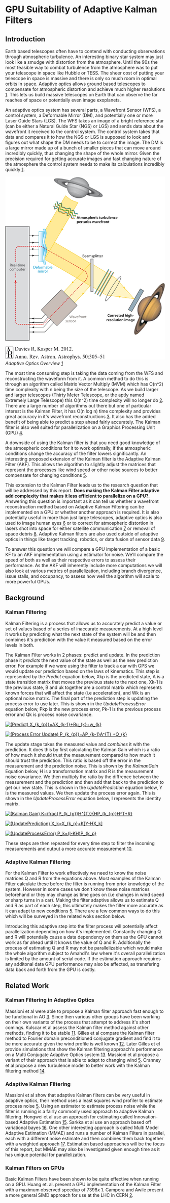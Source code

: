 # GPU Suitability of Adaptive Kalman Filters

## Introduction
Earth based telescopes often have to contend with conducting observations through atmospheric turbulence. An interesting binary star system may just look like a smudge with distortion from the atmosphere. Until the 90s the most feasible way to combat turbulence from the atmosphere was to put your telescope in space like Hubble or TESS. The sheer cost of putting your telescope in space is massive and there is only so much room in optimal orbits in space. Adaptive optics allows ground based telescopes to compensate for atmospheric distortion and achieve much higher resolutions [1][Davies2012]. This lets us build massive telescopes on Earth that can observe the far reaches of space or potentially even image exoplanets. 

An adaptive optics system has several parts, a Wavefront Sensor (WFS), a control system, a Deformable Mirror (DM), and potentially one or more Laser Guide Stars (LGS). The WFS takes an image of a bright reference star (can be either a Natural Guide Star (NGS) or LGS) and sends data about the wavefront it received to the control system. The control system takes that data and compares it to how the NGS or LGS is supposed to look and figures out what shape the DM needs to be to correct the image. The DM is a large mirror made up of a bunch of smaller pieces that can move around incredibly quickly, thus changing the shape of the whole mirror. Given the precision required for getting accurate images and fast changing nature of the atmosphere the control system needs to make its calculations incredibly quickly [1][Davies2012]. 

![AdaptiveOpticsOverview](Figures/AdaptiveOpticsOverviewFromDavies2012.jpeg)
*Adaptive Optics Overview [1][Davies2012]*

The most time consuming step is taking the data coming from the WFS and reconstructing the waveform from it. A common method to do this is through an algorithm called Matrix Vector Multiply (MVM) which has O(n^2) time complexity with n being the size of the telescope. As we build larger and larger telescopes (Thirty Meter Telescope, or the aptly named Extremely Large Telescope) this O(n^2) time complexity will no longer do [2][Shatokhina2014]. There are a large number of algorithms out there but one of particular interest is the Kalman Filter, it has O(n log n) time complexity and provides great accuracy in it's wavefront reconstructions [3][Massioni2011]. It also has the added benefit of being able to predict a step ahead fairly accurately. The Kalman filter is also well suited for parallelization on a Graphics Processing Unit (GPU) [4][Huang2011].

A downside of using the Kalman filter is that you need good knowledge of the atmospheric conditions for it to work optimally, if the atmospheric conditions change the accuracy of the filter lowers significantly. An interesting proposed extension of the Kalman filter is the Adaptive Kalman Filter (AKF). This allows the algorithm to slightly adjust the matrices that represent the processes like wind speed or other noise sources to better compensate for changing conditions [5][Massioni2015].

This extension to the Kalman Filter leads us to the research question that will be addressed by this report. **Does making the Kalman Filter adaptive add complexity that makes it less efficient to parallelize on a GPU?**. Answering this question is important as it can tell us whether a wavefront reconstruction method based on Adaptive Kalman Filtering can be implemented on a GPU or whether another approach is required. It is also potentially useful in more than just large telescopes, adaptive optics is also used to image human eyes [6][Burns2019] or to correct for atmospheric distortion in lasers shot into space for either satellite communication [7][Berkefeld2010] or removal of space debris [8][Phipps2012]. Adaptive Kalman filters are also used outside of adaptive optics in things like target tracking, robotics, or data fusion of sensor data [9][Yang2006].

To answer this question we will compare a GPU implementation of a basic KF to an AKF implementation using a estimator for noise. We'll compare the speed of both as well as their respective errors to assess their performance. As the AKF will inherently include more computations we will also look at various metrics of parallelization, including branch divergence, issue stalls, and occupancy, to assess how well the algorithm will scale to more powerful GPUs. 

## Background
### Kalman Filtering
Kalman Filtering is a process that allows us to accurately predict a value or set of values based of a series of inaccurate measurements. At a high level it works by predicting what the next state of the system will be and then combines it's prediction with the value it measured based on the error levels in both. 

The Kalman Filter works in 2 phases: predict and update. In the prediction phase it *predicts* the next value of the state as well as the new prediction error. For example if we were using the filter to track a car with GPS we would update our prediction based on the laws of kinematics. This step is represented by the *Predict* equation below, Xkp is the predicted state, A is a state transition matrix that moves the previous state to the next one, Xk-1 is the previous state, B and uk together are a control matrix which represents known forces that will affect the state (i.e acceleration), and Wk is an optional noise matrix. The final part of the prediction step is updating the process error to use later. This is shown in the *UpdateProcessError* equation below, Pkp is the new process error, Pk-1 is the previous process error and Qk is process noise covariance.

<a href="https://www.codecogs.com/eqnedit.php?latex=(Predict)&space;X_{k_{p}}=AX_{k-1}&plus;Bu_{k}&plus;w_{k}" target="_blank"><img src="https://latex.codecogs.com/gif.latex?(Predict)&space;X_{k_{p}}=AX_{k-1}&plus;Bu_{k}&plus;w_{k}" title="(Predict) X_{k_{p}}=AX_{k-1}+Bu_{k}+w_{k}" /></a>

<a href="https://www.codecogs.com/eqnedit.php?latex=(Process&space;Error&space;Update)&space;P_{k_{p}}=AP_{k-1}A^{T}&space;&plus;Q_{k}" target="_blank"><img src="https://latex.codecogs.com/gif.latex?(Process&space;Error&space;Update)&space;P_{k_{p}}=AP_{k-1}A^{T}&space;&plus;Q_{k}" title="(Process Error Update) P_{k_{p}}=AP_{k-1}A^{T} +Q_{k}" /></a>

The update stage takes the measured value and *combines* it with the prediction. It does this by first calculating the Kalman Gain which is a ratio of how much it should trust the measurement compared to how much it should trust the prediction. This ratio is based off the error in the measurement and the prediction noise. This is shown by the *KalmanGain* Equation below, H is a transformation matrix and R is the measurement noise covariance. We then multiply the ratio by the diffrence between the measurement and the prediction and then add that back to the prediction to get our new state. This is shown in the *UpdatePrediction* equation below, Y is the measured values. We then update the process error again. This is shown in the *UpdateProcessError* equation below, I represents the identity matrix.

<a href="https://www.codecogs.com/eqnedit.php?latex=(Kalman&space;Gain)&space;K=\frac{P_{k_{p}}H^{T}}{HP_{k_{p}}H^T&plus;R}" target="_blank"><img src="https://latex.codecogs.com/gif.latex?(Kalman&space;Gain)&space;K=\frac{P_{k_{p}}H^{T}}{HP_{k_{p}}H^T&plus;R}" title="(Kalman Gain) K=\frac{P_{k_{p}}H^{T}}{HP_{k_{p}}H^T+R}" /></a>

<a href="https://www.codecogs.com/eqnedit.php?latex=(UpdatePrediction)&space;X_k=X_{k_p}&plus;K[Y-HX_k]" target="_blank"><img src="https://latex.codecogs.com/gif.latex?(UpdatePrediction)&space;X_k=X_{k_p}&plus;K[Y-HX_k]" title="(UpdatePrediction) X_k=X_{k_p}+K[Y-HX_k]" /></a>

<a href="https://www.codecogs.com/eqnedit.php?latex=(UpdateProcessError)&space;P_k=(I-KH)P_{k_p}" target="_blank"><img src="https://latex.codecogs.com/gif.latex?(UpdateProcessError)&space;P_k=(I-KH)P_{k_p}" title="(UpdateProcessError) P_k=(I-KH)P_{k_p}" /></a>

These steps are then repeated for every time step to filter the incoming measurements and output a more accurate measurement [10][Kalman1960].

### Adaptive Kalman Filtering
For the Kalman Filter to work effectively we need to know the noise matrices Q and R from the equations above. Most examples of the Kalman Filter calculate these before the filter is running from prior knowledge of the system. However in some cases we don't know these noise matrices beforehand or they may change as time goes on (i.e changes in wind speed or sharp turns in a car). Making the filter adaptive allows us to estimate Q and R as part of each step, this ultimately makes the filter more accurate as it can adapt to new conditions [5][Massioni2015]. There are a few common ways to do this which will be surveyed in the related woks section below.

Introducing this adaptive step into the filter process will potentially affect parallelization depending on how it's implemented. Constantly changing Q and R will potentially cause a data dependency on them as the GPU cannot work as far ahead until it knows the value of Q and R. Additionally the process of estimating Q and R may not be parallelizable which would make the whole algorithm subject to Amahdl's law where it's overall parallelization is limited by the amount of serial code. If the estimation approach requires any additonal data GPU performance may also be affected, as transfering data back and forth from the GPU is costly.

## Related Work
### Kalman Filtering in Adaptive Optics
Massioni et al were able to propose a Kalman filter approach fast enough to be functional in AO [3][Massioni2011]. Since then various other groups have been working on their own variants of the process that attempt to address it's short comings. Kulscar et al assess the Kalman filter method against other methods, finding it to be stable [11][Kulcsar2012]. Gilles et al compare the Kalman filter method to Fourier domain preconditioned conjugate gradient and find it to be more accurate given the wind profile is well known [12][Gilles2013]. Later Gilles et el provide simulations that show the Kalman filtering approach's performance on a Multi Conjugate Adaptive Optics system [13][Gilles2014]. Massioni et al propose a variant of their approach that is able to adapt to changing wind [5][Massioni2015]. Cranney et al propose a new turbulence model to better work with the Kalman filtering method [14][Cranney2017].

### Adaptive Kalman Filtering
Massioni et al show that adaptive Kalman filters can be very useful in adaptive optics, their method uses a least squares wind profiler to estimate process noise [5][Massioni2015]. Using an estimator to estimate process noise while the filter is running is a fairly commonly used approach to adaptive Kalman filtering. Hongwei et al use an approach for estimating called Innovation-based Adaptive Estimation [15][Hongwei2006]. Sarkka et al use an approach based off variational bayes [16][Sarkka2009]. One other interesting approach is called Multi Model Adaptive Estimation (MMAE) and runs a number of Kalman Filters in parallel, each with a different noise estimate and then combines them back together with a weighted approach [17][Kang-hua2007]. Estimation based approaches will be the focus of this report, but MMAE may also be investigated given enough time as it has unique potential for parallelization.
### Kalman Filters on GPUs
Basic Kalman Filters have been shown to be quite effective when running on a GPU. Huang et. al. present a GPU implementation of the Kalman Filter with a maximum observed speedup of 7398x [1][Huang2011]. Campora and Awile present a more general SIMD approach for use at the LHC in CERN [2][Campora2018]. 

[Huang2011]: https://ieeexplore.ieee.org/document/6121397 "M.-Y. Huang, S.-C. Wei, B. Huang, and Y.-L. Chang, “Accelerating the Kalman Filter on a GPU,” in 2011 IEEE 17th International Conference on Parallel and Distributed Systems, 2011, pp. 1016–1020, doi: 10.1109/ICPADS.2011.153."

[Campora2018]: https://onlinelibrary.wiley.com/doi/full/10.1002/cpe.4483 "D. H. Campora Perez and O. Awile, “An efficient low-rank Kalman filter for modern SIMD architectures,” Concurrency and Computation: Practice and Experience, vol. 30, no. 23, p. e4483, 2018."

[Davies2012]: https://www.annualreviews.org/doi/abs/10.1146/annurev-astro-081811-125447 "R. Davies and M. Kasper, “Adaptive Optics for Astronomy,” Annual Review of Astronomy and Astrophysics, vol. 50, no. 1, pp. 305–351, 2012, doi: 10.1146/annurev-astro-081811-125447."

[Shatokhina2014]: https://www.spiedigitallibrary.org/conference-proceedings-of-spie/9148/91480P/Fast-algorithm-for-wavefront-reconstruction-in-XAO-SCAO-with-pyramid/10.1117/12.2057375.full "I. Shatokhina, A. Obereder, and R. Ramlau, “Fast algorithm for wavefront reconstruction in XAO/SCAO with pyramid wavefront sensor,” in Adaptive Optics Systems IV, 2014, vol. 9148, p. 91480P, doi: 10.1117/12.2057375."

[Massioni2011]: https://www.osapublishing.org/josaa/abstract.cfm?uri=josaa-28-11-2298 "P. Massioni, C. Kulcsár, H.-F. Raynaud, and J.-M. Conan, “Fast computation of an optimal controller for large-scale adaptive optics,” JOSA A, vol. 28, no. 11, pp. 2298–2309, 2011"

[Massioni2015]: https://www.osapublishing.org/josaa/abstract.cfm?uri=josaa-32-12-2353 "P. Massioni, L. Gilles, and B. Ellerbroek, “Adaptive distributed Kalman filtering with wind estimation for astronomical adaptive optics,” JOSA A, vol. 32, no. 12, pp. 2353–2364, 2015."

[Berkefeld2010]: https://www.spiedigitallibrary.org/conference-proceedings-of-spie/7736/77364C/Adaptive-optics-for-satellite-to-ground-laser-communication-at-the/10.1117/12.857681.full "T. Berkefeld, D. Soltau, R. Czichy, E. Fischer, B. Wandernoth, and Z. Sodnik, “Adaptive optics for satellite-to-ground laser communication at the 1m Telescope of the ESA Optical Ground Station, Tenerife, Spain,” in Adaptive Optics Systems II, 2010, vol. 7736, p. 77364C, doi: 10.1117/12.857681."

[Burns2019]: https://www.ncbi.nlm.nih.gov/pmc/articles/PMC6347528/ "S. A. Burns, A. E. Elsner, K. A. Sapoznik, R. L. Warner, and T. J. Gast, “Adaptive optics imaging of the human retina,” Progress in retinal and eye research, vol. 68, pp. 1–30, 2019."

[Phipps2012]: https://www.sciencedirect.com/science/article/pii/S0273117712001020 "C. R. Phipps et al., “Removing orbital debris with lasers,” Advances in Space Research, vol. 49, no. 9, pp. 1283–1300, May 2012, doi: 10.1016/j.asr.2012.02.003."

[Yang2006]: https://link.springer.com/content/pdf/10.1007/s00190-006-0041-0.pdf "Y. Yang and W. Gao, “An Optimal Adaptive Kalman Filter,” Journal of Geodesy, vol. 80, no. 4, pp. 177–183, Jul. 2006, doi: 10.1007/s00190-006-0041-0."

[Kalman1960]: https://www.cs.unc.edu/~welch/kalman/media/pdf/Kalman1960.pdf "R. E. Kalman, “A New Approach to Linear Filtering and Prediction Problems,” vol. 82, pp. 35–45, 1960, doi: 10.1115/1.3662552."

[Kulcsar2012]: https://www.sciencedirect.com/science/article/pii/S0005109812002750 "C. Kulcsár, H.-F. Raynaud, C. Petit, and J.-M. Conan, “Minimum variance prediction and control for adaptive optics,” Automatica, vol. 48, no. 9, pp. 1939–1954, Sep. 2012, doi: 10.1016/j.automatica.2012.03.030."

[Gilles2013]: https://www.osapublishing.org/josaa/abstract.cfm?uri=josaa-30-5-898 "L. Gilles, P. Massioni, C. Kulcsár, H.-F. Raynaud, and B. Ellerbroek, “Distributed Kalman filtering compared to Fourier domain preconditioned conjugate gradient for laser guide star tomography on extremely large telescopes,” JOSA A, vol. 30, no. 5, pp. 898–909, 2013."

[Gilles2014]: https://www.spiedigitallibrary.org/conference-proceedings-of-spie/9148/91484L/Kalman-filter-design-for-atmospheric-tip-tilt-tip-tilt-anisoplanatism/10.1117/12.2057400.full "L. Gilles et al., “Kalman filter design for atmospheric tip/tilt, tip/tilt anisoplanatism and focus filtering on extremely large telescopes,” in Adaptive Optics Systems IV, 2014, vol. 9148, p. 91484L."

[Cranney2017]: https://www.researchgate.net/publication/323347638_Modeling_and_identification_of_adaptive_optics_systems_to_satisfy_distributed_Kalman_filter_model_structural_constraints "J. Cranney, J. Dona, P. Piatrou, F. Rigaut, and V. Korkiakoski, “Modeling and identification of adaptive optics systems to satisfy distributed Kalman filter model structural constraints,” 2017, pp. 17–22, doi: 10.1109/ANZCC.2017.8298437."

[Hongwei2006]: https://ieeexplore.ieee.org/document/6071380?arnumber=6071380&tag=1 "B. Hongwei, J. Zhihua, and T. Weifeng, “IAE-adaptive Kalman filter for INS/GPS integrated navigation system,” Journal of Systems Engineering and Electronics, vol. 17, no. 3, pp. 502–508, Sep. 2006, doi: 10.1016/S1004-4132(06)60086-8."

[Sarkka2009]: https://ieeexplore.ieee.org/abstract/document/4796261?casa_token=nA3IcN7AwuQAAAAA:2m3sgLVWFzrIaq3P55MJo7IL1N12k-vQlV-JKVuunytrkbXMiECC58IVl31zDNpE-ha8hbOFG9M "S. Sarkka and A. Nummenmaa, “Recursive Noise Adaptive Kalman Filtering by Variational Bayesian Approximations,” IEEE Transactions on Automatic Control, vol. 54, no. 3, pp. 596–600, Mar. 2009, doi: 10.1109/TAC.2008.2008348."

[Kang-hua2007]: https://ieeexplore.ieee.org/abstract/document/4318773?casa_token=hzYWkMPo2pYAAAAA:bIHXCIo2XdAIl_OFhZOeLmAx4oNpnhRExr6nmPiAjX9szEeaQhSLsqOsfGd4NCG_YNmCeQyPgaw "T. Kang-hua, W. Mei-ping, and H. Xiao-ping, “Multiple Model Kalman Filtering for MEMS-IMU/GPS Integrated Navigation,” in 2007 2nd IEEE Conference on Industrial Electronics and Applications, 2007, pp. 2062–2066, doi: 10.1109/ICIEA.2007.4318773."
